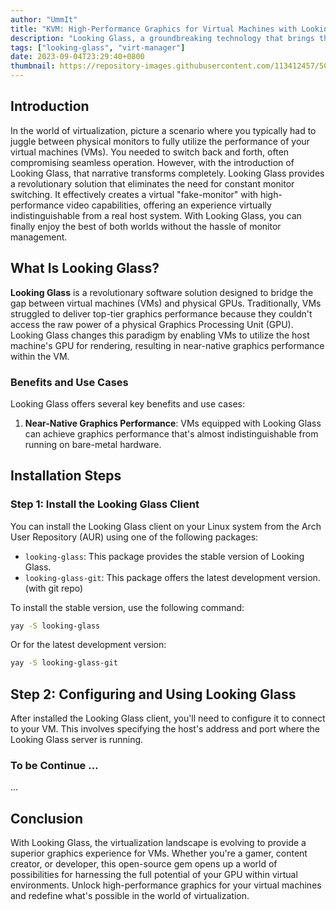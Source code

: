 ```yaml
---
author: "UmmIt"
title: "KVM: High-Performance Graphics for Virtual Machines with Looking Glass"
description: "Looking Glass, a groundbreaking technology that brings the power of physical GPUs to your virtual machines. Learn how to install, configure, and make the most of this open-source gem for unmatched graphics performance in your VMs."
tags: ["looking-glass", "virt-manager"]
date: 2023-09-04T23:29:40+0800
thumbnail: https://repository-images.githubusercontent.com/113412457/50fece80-7d76-11e9-948c-52d9d6ea9bda
---
```


## Introduction

In the world of virtualization, picture a scenario where you typically had to juggle between physical monitors to fully utilize the performance of your virtual machines (VMs). You needed to switch back and forth, often compromising seamless operation. However, with the introduction of Looking Glass, that narrative transforms completely. Looking Glass provides a revolutionary solution that eliminates the need for constant monitor switching. It effectively creates a virtual "fake-monitor" with high-performance video capabilities, offering an experience virtually indistinguishable from a real host system. With Looking Glass, you can finally enjoy the best of both worlds without the hassle of monitor management.

## What Is Looking Glass?

**Looking Glass** is a revolutionary software solution designed to bridge the gap between virtual machines (VMs) and physical GPUs. Traditionally, VMs struggled to deliver top-tier graphics performance because they couldn't access the raw power of a physical Graphics Processing Unit (GPU). Looking Glass changes this paradigm by enabling VMs to utilize the host machine's GPU for rendering, resulting in near-native graphics performance within the VM.

###  Benefits and Use Cases

Looking Glass offers several key benefits and use cases:

1. **Near-Native Graphics Performance**: VMs equipped with Looking Glass can achieve graphics performance that's almost indistinguishable from running on bare-metal hardware.

## Installation Steps

### Step 1: Install the Looking Glass Client

You can install the Looking Glass client on your Linux system from the Arch User Repository (AUR) using one of the following packages:

- `looking-glass`: This package provides the stable version of Looking Glass.
- `looking-glass-git`: This package offers the latest development version. (with git repo)

To install the stable version, use the following command:

```bash
yay -S looking-glass
```

Or for the latest development version:

```bash
yay -S looking-glass-git
```

## Step 2: Configuring and Using Looking Glass

After installed the Looking Glass client, you'll need to configure it to connect to your VM. This involves specifying the host's address and port where the Looking Glass server is running.

### To be Continue …

...

## Conclusion

With Looking Glass, the virtualization landscape is evolving to provide a superior graphics experience for VMs. Whether you're a gamer, content creator, or developer, this open-source gem opens up a world of possibilities for harnessing the full potential of your GPU within virtual environments. Unlock high-performance graphics for your virtual machines and redefine what's possible in the world of virtualization.